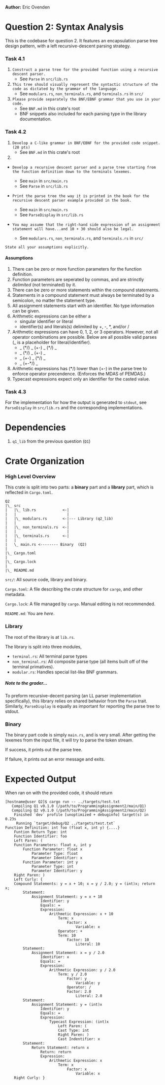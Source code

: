 **Author:** Eric Ovenden

# Question 2: Syntax Analysis

This is the codebase for question 2. It features an encapsulation parse tree design pattern, with
a left recursive-descent parsing strategy.

### Task 4.1

1. `Construct a parse tree for the provided function using a recursive descent parser.`
   - See `Parse` in `src/lib.rs`
2. `This tree should visually represent the syntactic structure of the code as dictated by the grammar of the language.`
   - See `modulars.rs`, `non_terminals.rs`, and `terminals.rs` in `src/`
3. `Please provide separately the BNF/EBNF grammar that you use in your code.`
   - See `BNF.md` in this crate's root
   - BNF snippets also included for each parsing type in the library documentation.

### Task 4.2
1. `Develop a C-like grammar in BNF/EBNF for the provided code snippet. (20 pts)`
   - See `BNF.md` in this crate's root
2.
- `Develop a recursive descent parser and a parse tree starting from the function definition down to the terminals lexemes.`
   - See `main` in `src/main.rs`
   - See `Parse` in `src/lib.rs`

- `Print the parse tree the way it is printed in the book for the recursive descent parser example provided in the book.`
   - See `main` in `src/main.rs`
   - See `ParseDisplay` in `src/lib.rs`

- `You may assume that the right-hand side expression of an assignment statement will have...and 10 + 30 should also be legal.`
   - See `modulars.rs`, `non_terminals.rs`, and `terminals.rs` in `src/`

`State all your assumptions explicitly.`
#### Assumptions
1. There can be zero or more function parameters for the function definition.
2. Function parameters are seperated by commas, and are strinctly *delimited* (not terminated) by it.
3. There can be zero or more statements within the compound statements.
4. Statements in a compound statement must always be terminated by a semicolon, no matter the statement type.
5. All assignment statements start with an identifier. No type information can be given.
6. Arithmetic expressions can be either a
    - singular identifier or literal
    - identifier(s) and literals(s) delimited by +, -, *, and/or /
7. Arithmetic expressions can have 0, 1, 2, or 3 operators. However, not all operator combinations are possible. Below are all possible valid parses (_ is a placeholder for literal/identifier).
    - _ (\*/) _ (+-) _ (\*/) _
    - _ (\*/) _ (+-) _
    - _ (+-) _ (\*/) _
    - _ (+-\*/) _
8. Arithmetic expressions has (\*/) lower than (+-) in the parse tree to enforce operator precendence. (Enforces the MDAS of PEMDAS.)
9. Typecast expressions expect only an identifier for the casted value.

### Task 4.3
For the implementation for how the output is generated to `stdout`, see `ParseDisplay` in `src/lib.rs` and the corresponding implementations.

# Dependencies
1. `q1_lib` from the previous question (`Q1`)

# Crate Organization

### High Level Overview

This crate is split into two parts: a **binary** part and a **library** part, which is reflected in `Cargo.toml`.

```
Q2
|\_ src
|   |\_ lib.rs            <-|
|   |                       |
|   |\_ modulars.rs       <-|--- Library (q2_lib)
|   |                       |
|   |\_ non_terminals.rs  <-|
|   |                       |
|   |\_ terminals.rs      <-|
|   |
|   \_ main.rs <-------- Binary  (Q2)
|
|\_ Cargo.toml
|
|\_ Cargo.lock
|
|\_ README.md
```

`src/`: All source code, library and binary.

`Cargo.toml`: A file describing the crate structure for `cargo`, and other metadata.

`Cargo.lock`: A file managed by `cargo`. Manual editing is not recommended.

`README.md`: You are *here*.

### Library

The root of the library is at `lib.rs`.

The library is split into three modules,
- `terminal.rs`: All terminal parse types
- `non_terminal.rs`: All composite parse type (all items built off of the terminal primatives).
- `modular.rs`: Handles special list-like BNF grammars.

##### Note to the grader...
To preform recursive-decent parsing (an LL parser implementation specifically),
this library relies on shared behavior from the `Parse` trait. Similarly,
`ParseDisplay` is equally as important for reporting the parse tree to stdout.

### Binary

The binary part code is simply `main.rs`, and is very small. After getting the
lexemes from the input file, it will try to parse the token stream.

If success, it prints out the parse tree.

If failure, it prints out an error message and exits.

# Expected Output
When ran on with the provided code, it should return
```text
[hostname@user Q2]$ cargo run -- ../targets/test.txt
   Compiling Q1 v0.1.0 (/path/to/ProgrammingAssignment2/main/Q1)
   Compiling Q2 v0.1.0 (/path/to/ProgrammingAssignment2/main/Q2)
    Finished `dev` profile [unoptimized + debuginfo] target(s) in 0.23s
     Running `target/debug/Q2 ../targets/test.txt`
Function Definition: int foo (float x, int y) {....}
    Funtion Return Type: int
    Function Identifier: foo
    Left Paren: (
    Function Parameters: float x, int y
        Function Parameter: float x
            Parameter Type: float
            Parameter Identifier: x
        Function Parameter: int y
            Parameter Type: int
            Parameter Identifier: y
    Right Paren: )
    Left Curly: {
    Compound Statements: y = x + 10; x = y / 2.0; y = (int)x; return x;
        Statement:
            Assignment Statement: y = x + 10
                Identifier: y
                Equals: =
                Expression:
                    Arithmetic Expression: x + 10
                        Term: x
                            Factor: x
                                Variable: x
                        Operator: +
                        Term: 10
                            Factor: 10
                                Literal: 10
        Statement:
            Assignment Statement: x = y / 2.0
                Identifier: x
                Equals: =
                Expression:
                    Arithmetic Expression: y / 2.0
                        Term: y / 2.0
                            Factor: y
                                Variable: y
                            Operator: /
                            Factor: 2.0
                                Literal: 2.0
        Statement:
            Assignment Statement: y = (int)x
                Identifier: y
                Equals: =
                Expression:
                    Typecast Expression: (int)x
                        Left Paren: (
                        Cast Type: int
                        Right Paren: )
                        Cast Indentifier: x
        Statement:
            Return Statement: return x
                Return: return
                Expression:
                    Arithmetic Expression: x
                        Term: x
                            Factor: x
                                Variable: x
    Right Curly: }

```